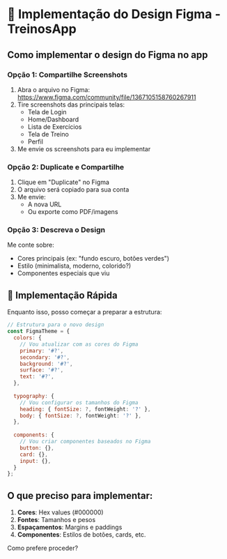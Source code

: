 # 🎨 Implementação do Design Figma - TreinosApp

## Como implementar o design do Figma no app

### Opção 1: Compartilhe Screenshots
1. Abra o arquivo no Figma: https://www.figma.com/community/file/1367105158760267911
2. Tire screenshots das principais telas:
   - Tela de Login
   - Home/Dashboard
   - Lista de Exercícios
   - Tela de Treino
   - Perfil
3. Me envie os screenshots para eu implementar

### Opção 2: Duplicate e Compartilhe
1. Clique em "Duplicate" no Figma
2. O arquivo será copiado para sua conta
3. Me envie:
   - A nova URL
   - Ou exporte como PDF/imagens

### Opção 3: Descreva o Design
Me conte sobre:
- Cores principais (ex: "fundo escuro, botões verdes")
- Estilo (minimalista, moderno, colorido?)
- Componentes especiais que viu

## 🚀 Implementação Rápida

Enquanto isso, posso começar a preparar a estrutura:

```javascript
// Estrutura para o novo design
const FigmaTheme = {
  colors: {
    // Vou atualizar com as cores do Figma
    primary: '#?',
    secondary: '#?',
    background: '#?',
    surface: '#?',
    text: '#?',
  },
  
  typography: {
    // Vou configurar os tamanhos do Figma
    heading: { fontSize: ?, fontWeight: '?' },
    body: { fontSize: ?, fontWeight: '?' },
  },
  
  components: {
    // Vou criar componentes baseados no Figma
    button: {},
    card: {},
    input: {},
  }
};
```

## O que preciso para implementar:

1. **Cores**: Hex values (#000000)
2. **Fontes**: Tamanhos e pesos
3. **Espaçamentos**: Margins e paddings
4. **Componentes**: Estilos de botões, cards, etc.

Como prefere proceder?